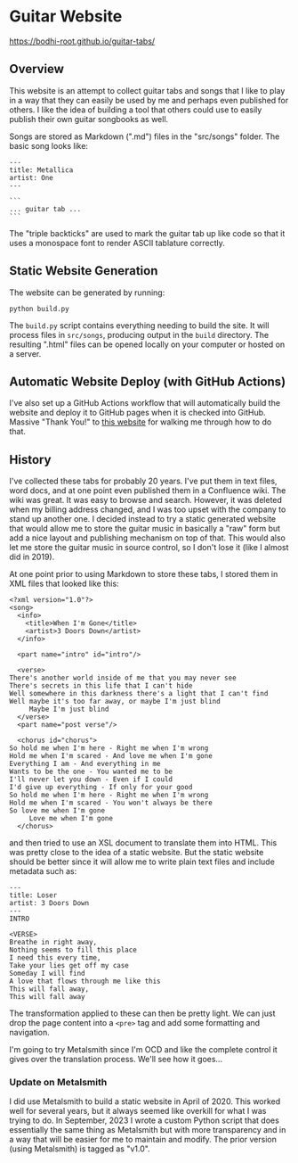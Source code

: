 # Guitar Website

https://bodhi-root.github.io/guitar-tabs/

## Overview

This website is an attempt to collect guitar tabs and songs that I like to play in a way that they can easily be used by me and perhaps even published for others.  I like the idea of building a tool that others could use to easily publish their own guitar songbooks as well.

Songs are stored as Markdown (".md") files in the "src/songs" folder.  The basic song looks like:

````
---
title: Metallica
artist: One
---

```
... guitar tab ...
```
````

The "triple backticks" are used to mark the guitar tab up like code so that it uses a monospace font to render ASCII tablature correctly.

## Static Website Generation

The website can be generated by running:

```
python build.py
```

The ```build.py``` script contains everything needing to build the site.  It will process files in ```src/songs```, producing output in the ```build``` directory.  The resulting ".html" files can be opened locally on your computer or hosted on a server.

## Automatic Website Deploy (with GitHub Actions)

I've also set up a GitHub Actions workflow that will automatically build the website and deploy it to GitHub pages when it is checked into GitHub.  Massive "Thank You!" to [this website](https://alexwilson.tech/blog/2020/01/15/deploying-static-sites-with-github-actions/) for walking me through how to do that.

## History

I've collected these tabs for probably 20 years.  I've put them in text files, word docs, and at one point even published them in a Confluence wiki.  The wiki was great.  It was easy to browse and search.  However, it was deleted when my billing address changed, and I was too upset with the company to stand up another one.  I decided instead to try a static generated website that would allow me to store the guitar music in basically a "raw" form but add a nice layout and publishing mechanism on top of that.  This would also let me store the guitar music in source control, so I don't lose it (like I almost did in 2019).

At one point prior to using Markdown to store these tabs, I stored them in XML files that looked like this:

```
<?xml version="1.0"?>
<song>
  <info>
    <title>When I'm Gone</title>
    <artist>3 Doors Down</artist>
  </info>

  <part name="intro" id="intro"/>

  <verse>
There's another world inside of me that you may never see
There's secrets in this life that I can't hide
Well somewhere in this darkness there's a light that I can't find
Well maybe it's too far away, or maybe I'm just blind
     Maybe I'm just blind
  </verse>
  <part name="post verse"/>

  <chorus id="chorus">
So hold me when I'm here - Right me when I'm wrong
Hold me when I'm scared - And love me when I'm gone
Everything I am - And everything in me
Wants to be the one - You wanted me to be
I'll never let you down - Even if I could
I'd give up everything - If only for your good
So hold me when I'm here - Right me when I'm wrong
Hold me when I'm scared - You won't always be there
So love me when I'm gone
     Love me when I'm gone
  </chorus>
```

and then tried to use an XSL document to translate them into HTML.  This was pretty close to the idea of a static website.  But the static website should be better since it will allow me to write plain text files and include metadata such as:

```
---
title: Loser
artist: 3 Doors Down
---
INTRO

<VERSE>
Breathe in right away,
Nothing seems to fill this place
I need this every time,
Take your lies get off my case
Someday I will find
A love that flows through me like this
This will fall away,
This will fall away
```

The transformation applied to these can then be pretty light.  We can just drop the page content into a ```<pre>``` tag and add some formatting and navigation.

I'm going to try Metalsmith since I'm OCD and like the complete control it gives over the translation process.  We'll see how it goes...

### Update on Metalsmith

I did use Metalsmith to build a static website in April of 2020.  This worked well for several years, but it always seemed like overkill for what I was trying to do.  In September, 2023 I wrote a custom Python script that does essentially the same thing as Metalsmith but with more transparency and in a way that will be easier for me to maintain and modify.  The prior version (using Metalsmith) is tagged as "v1.0".
